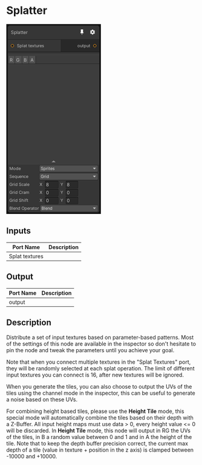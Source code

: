 # Splatter
![Mixture.SplatterNode](../../images/Mixture.SplatterNode.png)
## Inputs
Port Name | Description
--- | ---
Splat textures | 

## Output
Port Name | Description
--- | ---
output | 

## Description
Distribute a set of input textures based on parameter-based patterns.
Most of the settings of this node are available in the inspector so don't hesitate to pin the node and tweak the parameters until you achieve your goal.

Note that when you connect multiple textures in the "Splat Textures" port, they will be randomly selected at each splat operation.
The limit of different input textures you can connect is 16, after new textures will be ignored.

When you generate the tiles, you can also choose to output the UVs of the tiles using the channel mode in the inspector, this can be useful to generate a noise based on these UVs.

For combining height based tiles, please use the **Height Tile** mode, this special mode will automatically combine the tiles based on their depth with a Z-Buffer.
All input height maps must use data > 0, every height value <= 0 will be discarded.
In **Height Tile** mode, this node will output in RG the UVs of the tiles, in B a random value between 0 and 1 and in A the height of the tile.
Note that to keep the depth buffer precision correct, the current max depth of a tile (value in texture + position in  the z axis) is clamped between -10000 and +10000.

